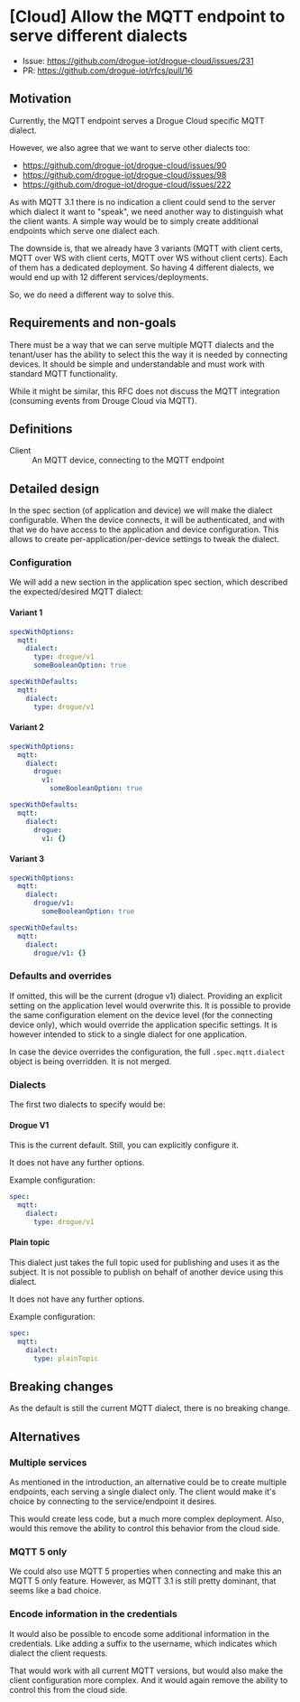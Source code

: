 # [Cloud] Allow the MQTT endpoint to serve different dialects

* Issue: https://github.com/drogue-iot/drogue-cloud/issues/231
* PR: https://github.com/drogue-iot/rfcs/pull/16

## Motivation

Currently, the MQTT endpoint serves a Drogue Cloud specific MQTT dialect.

However, we also agree that we want to serve other dialects too:

* https://github.com/drogue-iot/drogue-cloud/issues/90
* https://github.com/drogue-iot/drogue-cloud/issues/98
* https://github.com/drogue-iot/drogue-cloud/issues/222

As with MQTT 3.1 there is no indication a client could send to the server which dialect it want to "speak", we need another way to distinguish what the client wants. A simple way would be to simply create additional endpoints which serve one dialect each.

The downside is, that we already have 3 variants (MQTT with client certs, MQTT over WS with client certs, MQTT over WS without client certs). Each of them has a dedicated deployment. So having 4 different dialects, we would end up with 12 different services/deployments.

So, we do need a different way to solve this.

## Requirements and non-goals

There must be a way that we can serve multiple MQTT dialects and the tenant/user has the ability to select this the
way it is needed by connecting devices. It should be simple and understandable and must work with standard MQTT
functionality.

While it might be similar, this RFC does not discuss the MQTT integration (consuming events from Drouge Cloud via MQTT).

## Definitions

<dl>
    <dt>Client</dt><dd>An MQTT device, connecting to the MQTT endpoint</dd>
</dl>

## Detailed design

In the spec section (of application and device) we will make the dialect configurable. When the device connects, it
will be authenticated, and with that we do have access to the application and device configuration. This allows to
create per-application/per-device settings to tweak the dialect.

### Configuration

We will add a new section in the application spec section, which described the expected/desired MQTT dialect:

#### Variant 1

```yaml
specWithOptions:
  mqtt:
    dialect:
      type: drogue/v1
      someBooleanOption: true

specWithDefaults:
  mqtt:
    dialect:
      type: drogue/v1
```

#### Variant 2

```yaml
specWithOptions:
  mqtt:
    dialect:
      drogue:
        v1:
          someBooleanOption: true

specWithDefaults:
  mqtt:
    dialect:
      drogue:
        v1: {}
```

#### Variant 3

```yaml
specWithOptions:
  mqtt:
    dialect:
      drogue/v1:
        someBooleanOption: true

specWithDefaults:
  mqtt:
    dialect:
      drogue/v1: {}
```

### Defaults and overrides

If omitted, this will be the current (drogue v1) dialect. Providing an explicit setting on the application level
would overwrite this. It is possible to provide the same configuration element on the device level (for the connecting
device only), which would override the application specific settings. It is however intended to stick to a single
dialect for one application.

In case the device overrides the configuration, the full `.spec.mqtt.dialect` object is being overridden. It is not
merged.

### Dialects

The first two dialects to specify would be:

#### Drogue V1

This is the current default. Still, you can explicitly configure it.

It does not have any further options.

Example configuration:

```yaml
spec:
  mqtt:
    dialect:
      type: drogue/v1
```

#### Plain topic

This dialect just takes the full topic used for publishing and uses it as the subject. It is not possible to
publish on behalf of another device using this dialect.

It does not have any further options.

Example configuration:

```yaml
spec:
  mqtt:
    dialect:
      type: plainTopic
```

## Breaking changes

As the default is still the current MQTT dialect, there is no breaking change.

## Alternatives

### Multiple services

As mentioned in the introduction, an alternative could be to create multiple endpoints, each serving a single
dialect only. The client would make it's choice by connecting to the service/endpoint it desires.

This would create less code, but a much more complex deployment. Also, would this remove the ability to control this
behavior from the cloud side.

### MQTT 5 only

We could also use MQTT 5 properties when connecting and make this an MQTT 5 only feature. However, as MQTT 3.1 is still
pretty dominant, that seems like a bad choice.

### Encode information in the credentials

It would also be possible to encode some additional information in the credentials. Like adding a suffix to the
username, which indicates which dialect the client requests.

That would work with all current MQTT versions, but would also make the client configuration more complex. And it would
again remove the ability to control this from the cloud side.